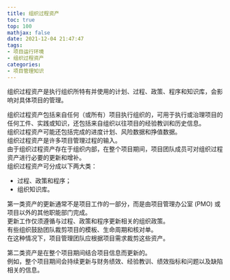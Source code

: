 ```yaml
---
title: 组织过程资产
toc: true
top: 100
mathjax: false
date: 2021-12-04 21:47:47
tags:
- 项目运行环境
- 组织过程资产
categories:
- 项目管理知识
---
```

组织过程资产是执行组织所特有并使用的计划、过程、政策、程序和知识库，会影响对具体项目的管理。  

组织过程资产包括来自任何（或所有）项目执行组织的，可用于执行或治理项目的任何工件、实践或知识，还包括来自组织以往项目的经验教训和历史信息。  
组织过程资产可能还包括完成的进度计划、风险数据和挣值数据。  
组织过程资产是许多项目管理过程的输入。  
由于组织过程资产存在于组织内部，在整个项目期间，项目团队成员可对组织过程资产进行必要的更新和增补。  
组织过程资产可分成以下两大类：

- 过程、政策和程序；
- 组织知识库。  

第一类资产的更新通常不是项目工作的一部分，而是由项目管理办公室 (PMO) 或项目以外的其他职能部门完成。  
更新工作仅须遵循与过程、政策和程序更新相关的组织政策。  
有些组织鼓励团队裁剪项目的模板、生命周期和核对单。  
在这种情况下，项目管理团队应根据项目需求裁剪这些资产。

第二类资产是在整个项目期间结合项目信息而更新的。  
例如，整个项目期间会持续更新与财务绩效、经验教训、绩效指标和问题以及缺陷相关的信息。
